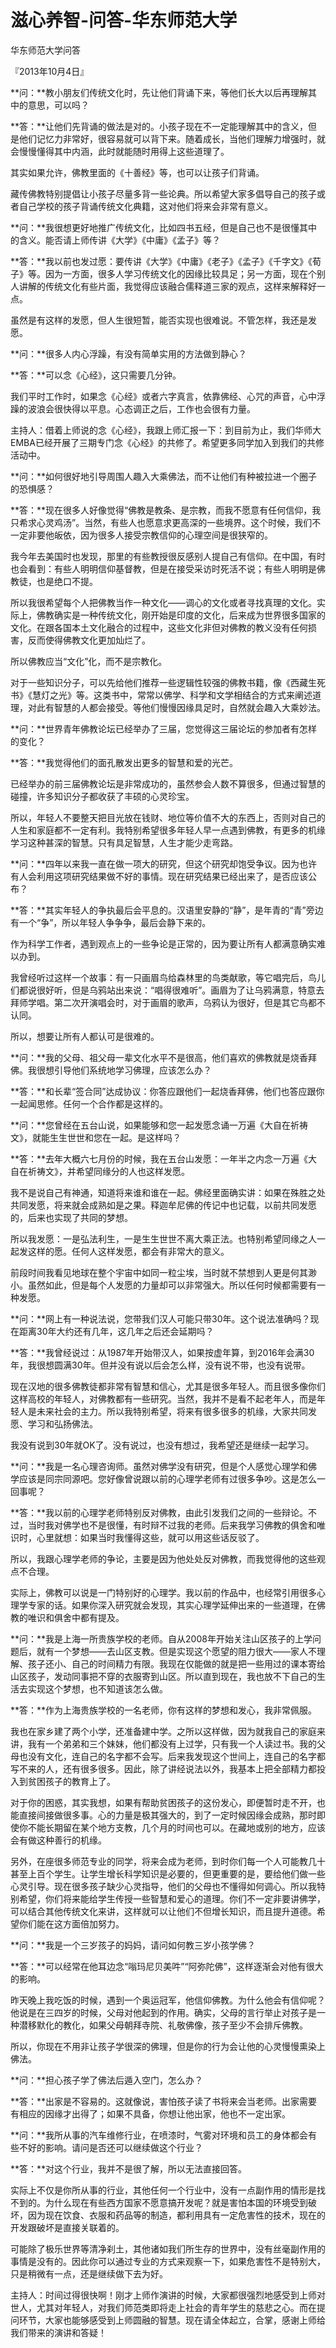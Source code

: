 # 滋心养智-问答-华东师范大学

华东师范大学问答

『2013年10月4日』

**问：**教小朋友们传统文化时，先让他们背诵下来，等他们长大以后再理解其中的意思，可以吗？

**答：**让他们先背诵的做法是对的。小孩子现在不一定能理解其中的含义，但是他们记忆力非常好，很容易就可以背下来。随着成长，当他们理解力增强时，就会慢慢懂得其中内涵，此时就能随时用得上这些道理了。

其实如果允许，佛教里面的《十善经》等，也可以让孩子们背诵。

藏传佛教特别提倡让小孩子尽量多背一些论典。所以希望大家多倡导自己的孩子或者自己学校的孩子背诵传统文化典籍，这对他们将来会非常有意义。

**问：**我很想更好地推广传统文化，比如四书五经，但是自己也不是很懂其中的含义。能否请上师传讲《大学》《中庸》《孟子》等？

**答：**我以前也发过愿：要传讲《大学》《中庸》《老子》《孟子》《千字文》《荀子》等。因为一方面，很多人学习传统文化的因缘比较具足；另一方面，现在个别人讲解的传统文化有些片面，我觉得应该融合儒释道三家的观点，这样来解释好一点。

虽然是有这样的发愿，但人生很短暂，能否实现也很难说。不管怎样，我还是发愿。

**问：**很多人内心浮躁，有没有简单实用的方法做到静心？

**答：**可以念《心经》，这只需要几分钟。

我们平时工作时，如果念《心经》或者六字真言，依靠佛经、心咒的声音，心中浮躁的波浪会很快得以平息。心态调正之后，工作也会很有力量。

主持人：借着上师说的念《心经》，我跟上师汇报一下：到目前为止，我们华师大EMBA已经开展了三期专门念《心经》的共修了。希望更多同学加入到我们的共修活动中。

**问：**如何很好地引导周围人趣入大乘佛法，而不让他们有种被拉进一个圈子的恐惧感？

**答：**现在很多人好像觉得“佛教是教条、是宗教，而我不愿意有任何信仰，我只希求心灵鸡汤”。当然，有些人也愿意求更高深的一些境界。这个时候，我们不一定非要他皈依，因为很多人接受宗教信仰的心理空间是很狭窄的。

我今年去美国时也发现，那里的有些教授很反感别人提自己有信仰。在中国，有时也会看到：有些人明明信仰基督教，但是在接受采访时死活不说；有些人明明是佛教徒，也是绝口不提。

所以我很希望每个人把佛教当作一种文化——调心的文化或者寻找真理的文化。实际上，佛教确实是一种传统文化，刚开始是印度的文化，后来成为世界很多国家的文化。在跟各国本土文化融合的过程中，这些文化非但对佛教的教义没有任何损害，反而使得佛教文化更加灿烂了。

所以佛教应当“文化”化，而不是宗教化。

对于一些知识分子，可以先给他们推荐一些逻辑性较强的佛教书籍，像《西藏生死书》《慧灯之光》等。这类书中，常常以佛学、科学和文学相结合的方式来阐述道理，对此有智慧的人都会接受。等他们慢慢因缘具足时，自然就会趣入大乘妙法。

**问：**世界青年佛教论坛已经举办了三届，您觉得这三届论坛的参加者有怎样的变化？

**答：**我觉得他们的面孔散发出更多的智慧和爱的光芒。

已经举办的前三届佛教论坛是非常成功的，虽然参会人数不算很多，但通过智慧的碰撞，许多知识分子都收获了丰硕的心灵珍宝。

所以，年轻人不要整天把目光放在钱财、地位等价值不大的东西上，否则对自己的人生和家庭都不一定有利。我特别希望很多年轻人早一点遇到佛教，有更多的机缘学习这种甚深的智慧。只有具足智慧，人生才能少走弯路。

**问：**四年以来我一直在做一项大的研究，但这个研究却饱受争议。因为也许有人会利用这项研究结果做不好的事情。现在研究结果已经出来了，是否应该公布？

**答：**其实年轻人的争执最后会平息的。汉语里安静的“静”，是年青的“青”旁边有一个“争”，所以年轻人争争争，最后会静下来的。

作为科学工作者，遇到观点上的一些争论是正常的，因为要让所有人都满意确实难以办到。

我曾经听过这样一个故事：有一只画眉鸟给森林里的鸟类献歌，等它唱完后，鸟儿们都说很好听，但是乌鸦站出来说：“唱得很难听”。画眉为了让乌鸦满意，特意去拜师学唱。第二次开演唱会时，对于画眉的歌声，乌鸦认为很好，但是其它鸟都不认同。

所以，想要让所有人都认可是很难的。

**问：**我的父母、祖父母一辈文化水平不是很高，他们喜欢的佛教就是烧香拜佛。我很想引导他们系统地学习佛理，应该怎么办？

**答：**和长辈“签合同”达成协议：你答应跟他们一起烧香拜佛，他们也答应跟你一起闻思修。任何一个合作都是这样的。

**问：**您曾经在五台山说，如果能够和您一起发愿念诵一万遍《大自在祈祷文》，就能生生世世和您在一起。是这样吗？

**答：**去年大概六七月份的时候，我在五台山发愿：一年半之内念一万遍《大自在祈祷文》，并希望同缘分的人也这样发愿。

我不是说自己有神通，知道将来谁和谁在一起。佛经里面确实讲：如果在殊胜之处共同发愿，将来就会成熟如是之果。释迦牟尼佛的传记中也记载，以前共同发愿的，后来也实现了共同的梦想。

所以我发愿：一是弘法利生，一是生生世世不离大乘正法。也特别希望同缘之人一起发这样的愿。任何人这样发愿，都会有非常大的意义。

前段时间我看见地球在整个宇宙中如同一粒尘埃，当时就不禁想到人更是何其渺小。虽然如此，但是每个人发愿的力量却可以非常强大。所以任何时候都需要有一种发愿。

**问：**网上有一种说法说，您带我们汉人可能只带30年。这个说法准确吗？现在距离30年大约还有几年，这几年之后还会延期吗？

**答：**我曾经说过：从1987年开始带汉人，如果按虚年算，到2016年会满30年，我很想圆满30年。但并没有说以后会怎么样，没有说不带，也没有说带。

现在汉地的很多佛教徒都非常有智慧和信心，尤其是很多年轻人。而且很多像你们这样高校的年轻人，对佛教都有一些研究。当然，我并不是看不起老年人，而是年轻人是未来社会的主力。所以我特别希望，将来有很多很多的机缘，大家共同发愿、学习和弘扬佛法。

我没有说到30年就OK了。没有说过，也没有想过，我希望还是继续一起学习。

**问：**我是一名心理咨询师。虽然对佛学没有研究，但是个人感觉心理学和佛学应该是同宗同源吧。您好像曾说跟以前的心理学老师有过很多争吵。这是怎么一回事呢？

**答：**我以前的心理学老师特别反对佛教，由此引发我们之间的一些辩论。不过，当时我对佛学也不是很懂，有时辩不过我的老师。后来我学习佛教的俱舍和唯识时，心里就想：如果当时我懂得这些，就可以用这些话反驳了。

所以，我跟心理学老师的争论，主要是因为他处处反对佛教，而我觉得他的这些观点不合理。

实际上，佛教可以说是一门特别好的心理学。我以前的作品中，也经常引用很多心理学专家的话。如果你深入研究就会发现，其实心理学延伸出来的一些道理，在佛教的唯识和俱舍中都有提及。

**问：**我是上海一所贵族学校的老师。自从2008年开始关注山区孩子的上学问题后，就有一个梦想——去山区支教。但是实现这个愿望的阻力很大——家人不理解、孩子还小、自己的时间精力有限。我现在仅能做的就是把一些用过的课本寄给山区孩子，发动同事把不穿的衣服寄到山区。所以直到现在，我也放不下自己的生活去实现这个梦想，也不知道该怎么做。

**答：**作为上海贵族学校的一名老师，你有这样的梦想和发心，我非常佩服。

我也在家乡建了两个小学，还准备建中学。之所以这样做，因为就我自己的家庭来讲，我有一个弟弟和三个妹妹，他们都没有上过学，只有我一个人读过书。我的父母也没有文化，连自己的名字都不会写。后来我发现这个世间上，连自己的名字都写不来的人，还有很多很多。因此，除了讲经说法以外，我基本上把全部精力都投入到贫困孩子的教育上了。

对于你的困惑，其实我想，如果有帮助贫困孩子的这份发心，即便暂时走不开，也能直接间接做很多事。心的力量是极其强大的，到了一定时候因缘会成熟，那时即使你不能长期留在某个地方支教，几个月的时间也可以。在藏地或别的地方，应该会有做这种善行的机缘。

另外，在座很多师范专业的同学，将来会成为老师，到时你们每一个人可能教几十甚至上百个学生。让学生增长科学知识是必要的，但更重要的是，要给他们做一些心灵引导。现在很多孩子缺少心灵指导，他们的父母也不懂得如何调心。所以我特别希望，你们将来能给学生传授一些智慧和爱心的道理。你们不一定非要讲佛学，可以结合其他传统文化来讲，这样就可以让他们不但增长知识，而且提升道德。希望你们能在这方面倍加努力。

**问：**我是一个三岁孩子的妈妈，请问如何教三岁小孩学佛？

**答：**可以经常在他耳边念“嗡玛尼贝美吽”“阿弥陀佛”，这样逐渐会对他有很大的影响。

昨天晚上我吃饭的时候，遇到一个奥运冠军，他信仰佛教。为什么他会有信仰呢？他说是在三四岁的时候，父母对他起到的作用。确实，父母的言行举止对孩子是一种潜移默化的教化，如果父母朝拜寺院、礼敬佛像，孩子至少不会排斥佛教。

所以，你现在不用非让孩子学很深的佛理，但是你的行为会让他的心灵慢慢熏染上佛法。

**问：**担心孩子学了佛法后遁入空门，怎么办？

**答：**出家是不容易的。这就像说，害怕孩子读了书将来会当老师。出家需要有相应的因缘才出得了；如果不具备，你想让他出家，他也不一定出家。

**问：**我所从事的汽车维修行业，在喷漆时，气雾对环境和员工的身体都会有些不好的影响。请问是否还可以继续做这个行业？

**答：**对这个行业，我并不是很了解，所以无法直接回答。

实际上不仅是你所从事的行业，其他任何一个行业中，没有一点副作用的情形是找不到的。为什么现在有些西方国家不愿意搞开发呢？就是害怕本国的环境受到破坏，因为现在饮食、衣服和药品等的制造，都利用具有一定危害性的技术，现在的开发跟破坏是直接关联着的。

可能除了极乐世界等清净刹土，其他诸如我们所生存的世界中，没有丝毫副作用的事情是没有的。因此你可以通过专业的方式来观察一下，如果危害性不是特别大，只是稍微有一点，还是继续做下去为好。

主持人：时间过得很快啊！刚才上师作演讲的时候，大家都很强烈地感受到上师对世人，尤其对年轻人，对我们师范类即将走上社会的青年学生的慈悲之心。而在提问环节，大家也能够感受到上师圆融的智慧。现在请全体起立，合掌，感谢上师给我们带来的演讲和答疑！

